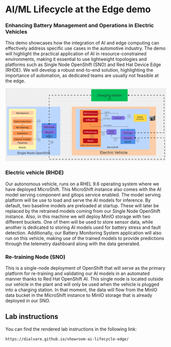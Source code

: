 # AI/ML Lifecycle at the Edge demo

### Enhancing Battery Management and Operations in Electric Vehicles
This demo showcases how the integration of AI and edge computing can effectively address specific use cases in the automotive industry. The demo will highlight the practical application of AI in resource-constrained environments, making it essential to use lightweight topologies and platforms such as Single Node OpenShift (SNO) and Red Hat Device Edge (RHDE). We will develop a robust end-to-end solution, highlighting the importance of automation, as dedicated teams are usually not feasible at the edge.

![Demo Diagram](https://github.com/dialvare/showroom-ai-lifecycle-edge/blob/main/content/modules/ROOT/assets/images/1-3_diagram.png)

### Electric vehicle (RHDE)
Our autonomous vehicle, runs on a RHEL 9.6 operating system where we have deployed MicroShift. This MicroShift instance also comes with the AI model serving component and gitops service enabled. The model serving platform will be use to load and serve the AI models for inference. By default, two baseline models are preloaded at startup. These will later be replaced by the retrained models coming from our Single Node OpenShift instance. Also, in this machine we will deploy MinIO storage with two different buckets. One of them will be used to store sensor data, while another is dedicated to storing AI models used for battery stress and fault detection. Additionally, our Battery Monitoring System application will also run on this vehicle, making use of the trained models to provide predictions through the telemetry dashboard along with the data generated.

### Re-training Node (SNO)
This is a single-node deployment of OpenShift that will serve as the primary platform for re-training and validating our AI models in an automated manner thanks to Red Hat OpenShift AI. This single node is located outside our vehicle in the plant and will only be used when the vehicle is plugged into a charging station. In that moment, the data will flow from the MinIO data bucket in the MicroShift instance to MinIO storage that is already deployed in our SNO.

## Lab instructions
You can find the rendered lab instructions in the following link:

```
https://dialvare.github.io/showroom-ai-lifecycle-edge/
```
